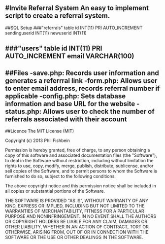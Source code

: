 #Invite Referral System
An easy to implement script to create a referral system.
--
##SQL Setup
###"referrals" table
id INT(11) PRI AUTO_INCREMENT
sendinguserid INT(11)
newuserid INT(11)

###"users" table
id INT(11) PRI AUTO_INCREMENT
email VARCHAR(100)
--
##Files
-save.php: Records user information and generates a referrral link
-form.php: Allows user to enter email address, records referral number if applicable
-config.php: Sets database information and base URL for the website
-status.php: Allows user to check the number of referrals associated with their account
--
##Licence
The MIT License (MIT)

Copyright (c) 2013 Phil Fishbein

Permission is hereby granted, free of charge, to any person obtaining a copy
of this software and associated documentation files (the "Software"), to deal
in the Software without restriction, including without limitation the rights
to use, copy, modify, merge, publish, distribute, sublicense, and/or sell
copies of the Software, and to permit persons to whom the Software is
furnished to do so, subject to the following conditions:

The above copyright notice and this permission notice shall be included in
all copies or substantial portions of the Software.

THE SOFTWARE IS PROVIDED "AS IS", WITHOUT WARRANTY OF ANY KIND, EXPRESS OR
IMPLIED, INCLUDING BUT NOT LIMITED TO THE WARRANTIES OF MERCHANTABILITY,
FITNESS FOR A PARTICULAR PURPOSE AND NONINFRINGEMENT. IN NO EVENT SHALL THE
AUTHORS OR COPYRIGHT HOLDERS BE LIABLE FOR ANY CLAIM, DAMAGES OR OTHER
LIABILITY, WHETHER IN AN ACTION OF CONTRACT, TORT OR OTHERWISE, ARISING FROM,
OUT OF OR IN CONNECTION WITH THE SOFTWARE OR THE USE OR OTHER DEALINGS IN
THE SOFTWARE.